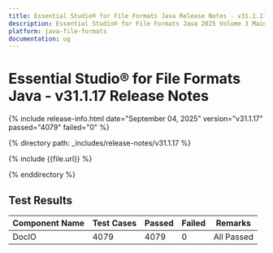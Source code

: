 ```yaml
---
title: Essential Studio® for File Formats Java Release Notes - v31.1.17
description: Essential Studio® for File Formats Java 2025 Volume 3 Main Release - Release Notes - v31.1.17
platform: java-file-formats
documentation: ug
---
```


# Essential Studio® for File Formats Java - v31.1.17 Release Notes 

{% include release-info.html date="September 04, 2025"  version="v31.1.17" passed="4079" failed="0" %}

{% directory path: _includes/release-notes/v31.1.17 %}

{% include {{file.url}} %}

{% enddirectory %}

## Test Results

| Component Name | Test Cases | Passed | Failed | Remarks |
|---------------|------------|--------|--------|---------|
| DocIO | 4079 | 4079 | 0 | All Passed |
